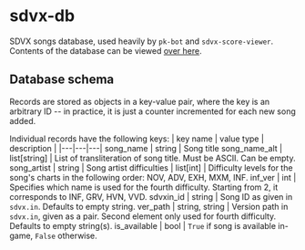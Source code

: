 # sdvx-db

SDVX songs database, used heavily by `pk-bot` and `sdvx-score-viewer`. Contents of the database can be viewed [over here](https://silverhawke.xyz/sdvx-db/).

## Database schema

Records are stored as objects in a key-value pair, where the key is an arbitrary ID -- in practice, it is just a counter incremented for each new song added.

Individual records have the following keys:
| key name | value type | description |
|---|---|---|
song_name | string | Song title
song_name_alt | list[string] | List of transliteration of song title. Must be ASCII. Can be empty.
song_artist | string | Song artist
difficulties | list[int] | Difficulty levels for the song's charts in the following order: NOV, ADV, EXH, MXM, INF.
inf_ver | int | Specifies which name is used for the fourth difficulty. Starting from 2, it corresponds to INF, GRV, HVN, VVD.
sdvxin_id | string | Song ID as given in `sdvx.in`. Defaults to empty string.
ver_path | string, string | Version path in `sdvx.in`, given as a pair. Second element only used for fourth difficulty. Defaults to empty string(s).
is_available | bool | `True` if song is available in-game, `False` otherwise.
